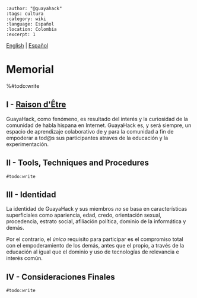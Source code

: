 ```{post} 2023-07-17
:author: "@guayahack"
:tags: cultura
:category: wiki
:language: Español
:location: Colombia
:excerpt: 1
```
[English](/community/memorial-en.md) | [Español](/community/memorial.md) 

# Memorial

%#todo:write

## I - [Raison d'Être](https://en.wiktionary.org/wiki/raison_d%27%C3%AAtre)

GuayaHack, como fenómeno, es resultado del interés y la curiosidad de la comunidad de habla hispana en Internet. GuayaHack es, y será siempre, un espacio de aprendizaje colaborativo de y para la comunidad a fin de empoderar a tod@s sus participantes atraves de la educación y la experimentación.

## II - Tools, Techniques and Procedures

`#todo:write`

## III - Identidad

La identidad de GuayaHack y sus miembros _*no*_ se basa en características superficiales como apariencia, edad, credo, orientación sexual, procedencia, estrato social, afiliación política, dominio de la informática y demás. 

Por el contrario, el _*único*_ requisito para participar es el compromiso total con el empoderamiento de los demás, antes que el propio, a través de la educación al igual que el dominio y uso de tecnologías de relevancia e interés común.

## IV - Consideraciones Finales

`#todo:write`




